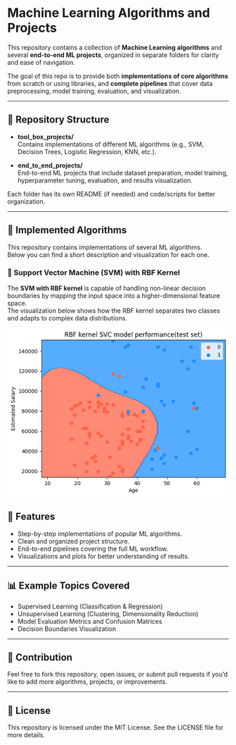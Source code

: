 # Machine Learning Algorithms and Projects

This repository contains a collection of **Machine Learning algorithms** and several **end-to-end ML projects**, organized in separate folders for clarity and ease of navigation.  

The goal of this repo is to provide both **implementations of core algorithms** from scratch or using libraries, and **complete pipelines** that cover data preprocessing, model training, evaluation, and visualization.  

---

## 📂 Repository Structure

- **tool_box_projects/**  
  Contains implementations of different ML algorithms (e.g., SVM, Decision Trees, Logistic Regression, KNN, etc.).

- **end_to_end_projects/**  
  End-to-end ML projects that include dataset preparation, model training, hyperparameter tuning, evaluation, and results visualization.

Each folder has its own README (if needed) and code/scripts for better organization.

---

## 🤖 Implemented Algorithms

This repository contains implementations of several ML algorithms.  
Below you can find a short description and visualization for each one.

### 🔹 Support Vector Machine (SVM) with RBF Kernel

The **SVM with RBF kernel** is capable of handling non-linear decision boundaries by mapping the input space into a higher-dimensional feature space.  
The visualization below shows how the RBF kernel separates two classes and adapts to complex data distributions.

![SVM with RBF Kernel](./tool_box_projects/02.Classification/04.%20RFB_SVM/figure.png)

## 🚀 Features

- Step-by-step implementations of popular ML algorithms.  
- Clean and organized project structure.  
- End-to-end pipelines covering the full ML workflow.  
- Visualizations and plots for better understanding of results.  

---

## 📊 Example Topics Covered

- Supervised Learning (Classification & Regression)  
- Unsupervised Learning (Clustering, Dimensionality Reduction)  
- Model Evaluation Metrics and Confusion Matrices  
- Decision Boundaries Visualization  

---

## 🤝 Contribution

Feel free to fork this repository, open issues, or submit pull requests if you’d like to add more algorithms, projects, or improvements.  

---

## 📜 License

This repository is licensed under the MIT License. See the LICENSE file for more details.
